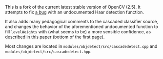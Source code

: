 This is a fork of the current latest stable version of OpenCV (2.5).  It
attempts to fix [a bug](http://code.opencv.org/issues/3064) with an undocumented
Haar detection function. 

It also adds many pedagogical comments to the cascaded classifier source, and
changes the behavior of the aforementioned undocumented function to fill 
`levelWeights` with (what seems to be) a more sensible confidence, as described
[in this paper](http://eprints.utas.edu.au/8355/10/horton07chapter6.pdf) (bottom
of the first page). 

Most changes are located in `modules/objdetect/src/cascadedetect.cpp` and
`modules/objdetect/src/cascadedetect.hpp`.
